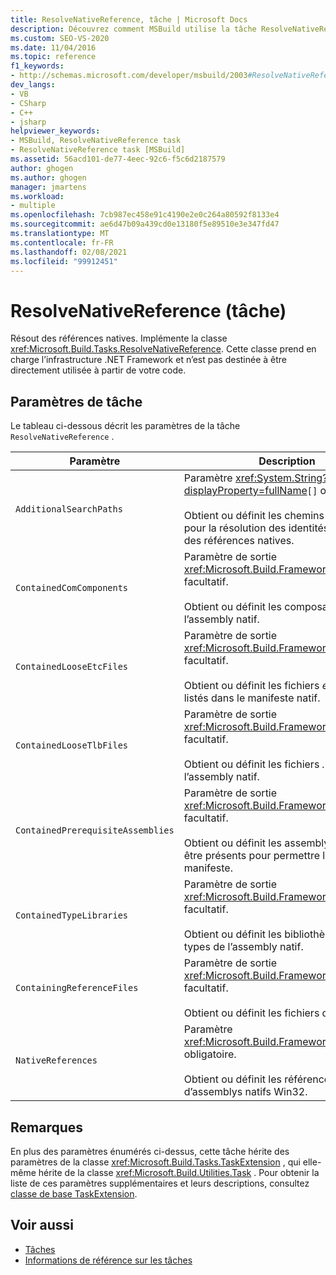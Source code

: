 ```yaml
---
title: ResolveNativeReference, tâche | Microsoft Docs
description: Découvrez comment MSBuild utilise la tâche ResolveNativeReference, pour résoudre les références natives en implémentant la classe Microsoft. Build. Tasks. ResolveNativeReference,.
ms.custom: SEO-VS-2020
ms.date: 11/04/2016
ms.topic: reference
f1_keywords:
- http://schemas.microsoft.com/developer/msbuild/2003#ResolveNativeReference
dev_langs:
- VB
- CSharp
- C++
- jsharp
helpviewer_keywords:
- MSBuild, ResolveNativeReference task
- ResolveNativeReference task [MSBuild]
ms.assetid: 56acd101-de77-4eec-92c6-f5c6d2187579
author: ghogen
ms.author: ghogen
manager: jmartens
ms.workload:
- multiple
ms.openlocfilehash: 7cb987ec458e91c4190e2e0c264a80592f8133e4
ms.sourcegitcommit: ae6d47b09a439cd0e13180f5e89510e3e347fd47
ms.translationtype: MT
ms.contentlocale: fr-FR
ms.lasthandoff: 02/08/2021
ms.locfileid: "99912451"
---
```

# <a name="resolvenativereference-task"></a>ResolveNativeReference (tâche)

Résout des références natives. Implémente la classe <xref:Microsoft.Build.Tasks.ResolveNativeReference>. Cette classe prend en charge l’infrastructure .NET Framework et n’est pas destinée à être directement utilisée à partir de votre code.

## <a name="task-parameters"></a>Paramètres de tâche

 Le tableau ci-dessous décrit les paramètres de la tâche `ResolveNativeReference` .

|Paramètre|Description|
|---------------|-----------------|
|`AdditionalSearchPaths`|Paramètre <xref:System.String?displayProperty=fullName>`[]` obligatoire.<br /><br /> Obtient ou définit les chemins de recherche pour la résolution des identités d’assembly des références natives.|
|`ContainedComComponents`|Paramètre de sortie <xref:Microsoft.Build.Framework.ITaskItem>`[]` facultatif.<br /><br /> Obtient ou définit les composants COM de l’assembly natif.|
|`ContainedLooseEtcFiles`|Paramètre de sortie <xref:Microsoft.Build.Framework.ITaskItem>`[]` facultatif.<br /><br /> Obtient ou définit les fichiers *etc* libres listés dans le manifeste natif.|
|`ContainedLooseTlbFiles`|Paramètre de sortie <xref:Microsoft.Build.Framework.ITaskItem>`[]` facultatif.<br /><br /> Obtient ou définit les fichiers *. tlb* libres de l’assembly natif.|
|`ContainedPrerequisiteAssemblies`|Paramètre de sortie <xref:Microsoft.Build.Framework.ITaskItem>`[]` facultatif.<br /><br /> Obtient ou définit les assemblys qui doivent être présents pour permettre l’utilisation du manifeste.|
|`ContainedTypeLibraries`|Paramètre de sortie <xref:Microsoft.Build.Framework.ITaskItem>`[]` facultatif.<br /><br /> Obtient ou définit les bibliothèques de types de l’assembly natif.|
|`ContainingReferenceFiles`|Paramètre de sortie <xref:Microsoft.Build.Framework.ITaskItem>`[]` facultatif.<br /><br /> Obtient ou définit les fichiers de référence.|
|`NativeReferences`|Paramètre <xref:Microsoft.Build.Framework.ITaskItem>`[]` obligatoire.<br /><br /> Obtient ou définit les références d’assemblys natifs Win32.|

## <a name="remarks"></a>Remarques

 En plus des paramètres énumérés ci-dessus, cette tâche hérite des paramètres de la classe <xref:Microsoft.Build.Tasks.TaskExtension> , qui elle-même hérite de la classe <xref:Microsoft.Build.Utilities.Task> . Pour obtenir la liste de ces paramètres supplémentaires et leurs descriptions, consultez [classe de base TaskExtension](../msbuild/taskextension-base-class.md).

## <a name="see-also"></a>Voir aussi

- [Tâches](../msbuild/msbuild-tasks.md)
- [Informations de référence sur les tâches](../msbuild/msbuild-task-reference.md)
